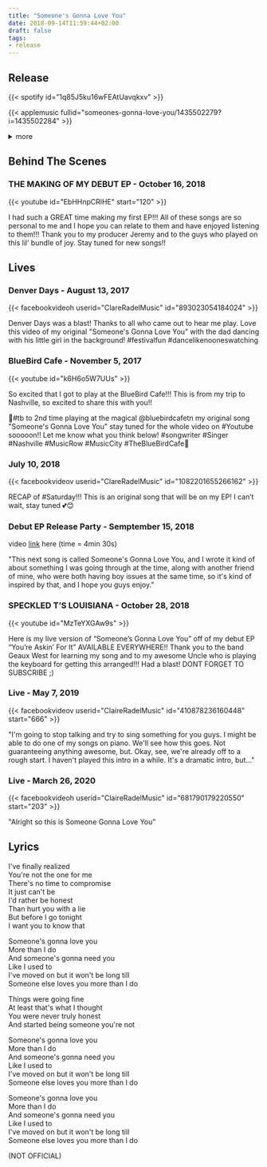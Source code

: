 ```yaml
---
title: "Someone's Gonna Love You"
date: 2018-09-14T11:59:44+02:00
draft: false
tags:
- release
---
```


## Release

{{< spotify id="1q85J5ku16wFEAtUavqkxv" >}}

{{< applemusic fullid="someones-gonna-love-you/1435502279?i=1435502284" >}}

<details><summary>more</summary>
	{{< soundcloud id="505037328" >}}
	{{< deezer id="551345332" >}}
	{{< amazonmusic id="B07H48V6XB" >}}
</details>

## Behind The Scenes

### THE MAKING OF MY DEBUT EP - October 16, 2018

{{< youtube id="EbHHnpCRlHE" start="120" >}}

I had such a GREAT time making my first EP!!! All of these songs are so personal to me and I hope you can relate to them and have enjoyed listening to them!!! Thank you to my producer Jeremy and to the guys who played on this lil’ bundle of joy. Stay tuned for new songs!!

## Lives

### Denver Days - August 13, 2017

{{< facebookvideoh userid="ClareRadelMusic" id="893023054184024" >}}

Denver Days was a blast! Thanks to all who came out to hear me play. Love this video of my original "Someone's Gonna Love You" with the dad dancing with his little girl in the background! #festivalfun #dancelikenooneswatching

### BlueBird Cafe - November 5, 2017

{{< youtube id="k6H6o5W7UUs" >}}

So excited that I got to play at the BlueBird Cafe!!! This is from my trip to Nashville, so excited to share this with you!!

🎤#tb to 2nd time playing at the magical @bluebirdcafetn my original song "Someone's Gonna Love You" stay tuned for the whole video on #Youtube sooooon!! Let me know what you think below! #songwriter #Singer #Nashville #MusicRow #MusicCity #TheBlueBirdCafe🎤

### July 10, 2018

{{< facebookvideov userid="ClareRadelMusic" id="1082201655266162" >}}

RECAP of #Saturday!!! This is an original song that will be on my EP! I can’t wait, stay tuned 💕😊

### Debut EP Release Party - Semptember 15, 2018

video [link](https://www.facebook.com/ClaireRadelMusic/videos/237702323578936/) here (time = 4min 30s)

"This next song is called Someone's Gonna Love You, and I wrote it kind of about something I was going through at the time, along with another friend of mine, who were both having boy issues at the same time, so it's kind of inspired by that, and I hope you guys enjoy."

### SPECKLED T’S LOUISIANA - October 28, 2018

{{< youtube id="MzTeYXGAw9s" >}}

Here is my live version of “Someone’s Gonna Love You” off of my debut EP “You’re Askin’ For It” AVAILABLE EVERYWHERE!! Thank you to the band Geaux West for learning my song and to my awesome Uncle who is playing the keyboard for getting this arranged!!! Had a blast! DONT FORGET TO SUBSCRIBE ;)

### Live - May 7, 2019

{{< facebookvideov userid="ClaireRadelMusic" id="410878236160448" start="666" >}}

"I'm going to stop talking and try to sing something for you guys. I might be able to do one of my songs on piano. We'll see how this goes. Not guaranteeing anything awesome, but. Okay, see, we're already off to a rough start. I haven't played this intro in a while. It's a dramatic intro, but..."

### Live - March 26, 2020

{{< facebookvideoh userid="ClaireRadelMusic" id="681790179220550" start="203" >}}

"Alright so this is Someone Gonna Love You"

## Lyrics

I've finally realized  
You're not the one for me  
There's no time to compromise  
It just can't be  
I'd rather be honest  
Than hurt you with a lie  
But before I go tonight  
I want you to know that  

Someone's gonna love you  
More than I do  
And someone's gonna need you  
Like I used to  
I've moved on but it won't be long till  
Someone else loves you more than I do  

Things were going fine  
At least that's what I thought  
You were never truly honest  
And started being someone you're not  

Someone's gonna love you  
More than I do  
And someone's gonna need you  
Like I used to  
I've moved on but it won't be long till  
Someone else loves you more than I do  

Someone's gonna love you  
More than I do  
And someone's gonna need you  
Like I used to  
I've moved on but it won't be long till  
Someone else loves you more than I do  

(NOT OFFICIAL)